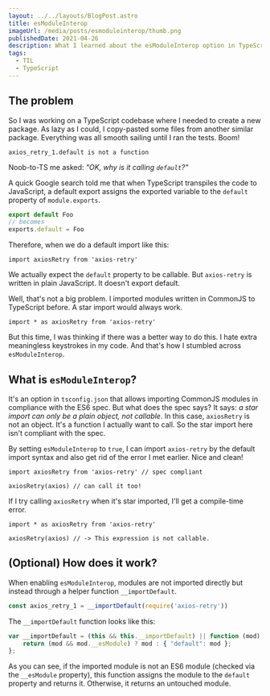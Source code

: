 ```yaml
---
layout: ../../layouts/BlogPost.astro
title: esModuleInterop
imageUrl: /media/posts/esmoduleinterop/thumb.png
publishedDate: 2021-04-26
description: What I learned about the esModuleInterop option in TypeScript.
tags:
  - TIL
  - TypeScript
---
```


## The problem

So I was working on a TypeScript codebase where I needed to create a new package. As lazy as I could, I copy-pasted some files from another similar package. Everything was all smooth sailing until I ran the tests. Boom!

```
axios_retry_1.default is not a function
```

Noob-to-TS me asked: *"OK, why is it calling `default`?"*

A quick Google search told me that when TypeScript transpiles the code to JavaScript, a default export assigns the exported variable to the `default` property of `module.exports`.

```jsx
export default Foo
// becomes
exports.default = Foo
```

Therefore, when we do a default import like this:

```tsx
import axiosRetry from 'axios-retry'
```

We actually expect the `default` property to be callable. But `axios-retry` is written in plain JavaScript. It doesn't export default.

Well, that's not a big problem. I imported modules written in CommonJS to TypeScript before. A star import would always work.

```tsx
import * as axiosRetry from 'axios-retry'
```

But this time, I was thinking if there was a better way to do this. I hate extra meaningless keystrokes in my code. And that's how I stumbled across `esModuleInterop`.

## What is `esModuleInterop`?

It's an option in `tsconfig.json` that allows importing CommonJS modules in compliance with the ES6 spec. But what does the spec says? It says: *a star import can only be a plain object, not callable*. In this case, `axiosRetry` is not an object. It's a function I actually want to call. So the star import here isn't compliant with the spec.

By setting `esModuleInterop` to `true`, I can import `axios-retry` by the default import syntax and also get rid of the error I met earlier. Nice and clean!

```tsx
import axiosRetry from 'axios-retry' // spec compliant

axiosRetry(axios) // can call it too!
```

If I try calling `axiosRetry` when it's star imported, I'll get a compile-time error.

```tsx
import * as axiosRetry from 'axios-retry'

axiosRetry(axios) // -> This expression is not callable.
```

## (Optional) How does it work?

When enabling `esModuleInterop`, modules are not imported directly but instead through a helper function `__importDefault`.

```jsx
const axios_retry_1 = __importDefault(require('axios-retry'))
```

The `__importDefault` function looks like this:

```jsx
var __importDefault = (this && this.__importDefault) || function (mod) {
    return (mod && mod.__esModule) ? mod : { "default": mod };
};
```

As you can see, if the imported module is not an ES6 module (checked via the `__esModule` property), this function assigns the module to the `default` property and returns it. Otherwise, it returns an untouched module.
